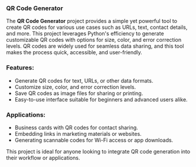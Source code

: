 ### QR Code Generator

The **QR Code Generator** project provides a simple yet powerful tool to create QR codes for various use cases such as URLs, text, contact details, and more. This project leverages Python's efficiency to generate customizable QR codes with options for size, color, and error correction levels. QR codes are widely used for seamless data sharing, and this tool makes the process quick, accessible, and user-friendly.

### Features:
- Generate QR codes for text, URLs, or other data formats.  
- Customize size, color, and error correction levels.  
- Save QR codes as image files for sharing or printing.  
- Easy-to-use interface suitable for beginners and advanced users alike.  

### Applications:
- Business cards with QR codes for contact sharing.  
- Embedding links in marketing materials or websites.  
- Generating scannable codes for Wi-Fi access or app downloads.  

This project is ideal for anyone looking to integrate QR code generation into their workflow or applications.
